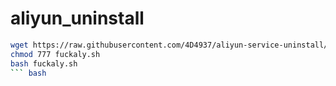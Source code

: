 # aliyun_uninstall
``` bash
wget https://raw.githubusercontent.com/4D4937/aliyun-service-uninstall/master/fuckaly.sh
chmod 777 fuckaly.sh
bash fuckaly.sh
``` bash
